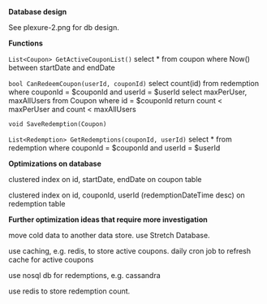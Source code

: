﻿**Database design**

See plexure-2.png for db design.

**Functions**

`List<Coupon> GetActiveCouponList()`
select * from coupon where Now() between startDate and endDate

`bool CanRedeemCoupon(userId, couponId)`
select count(id) from redemption where couponId = $couponId and userId = $userId
select maxPerUser, maxAllUsers from Coupon where id = $couponId
return count < maxPerUser and count < maxAllUsers

`void SaveRedemption(Coupon)`

`List<Redemption> GetRedemptions(couponId, userId)`
select * from redemption where couponId = $couponId and userId = $userId

**Optimizations on database**

clustered index on id, startDate, endDate on coupon table

clustered index on id, couponId, userId (redemptionDateTime desc) on redemption table

**Further optimization ideas that require more investigation**

move cold data to another data store. use Stretch Database.

use caching, e.g. redis, to store active coupons.
daily cron job to refresh cache for active coupons

use nosql db for redemptions, e.g. cassandra

use redis to store redemption count.
